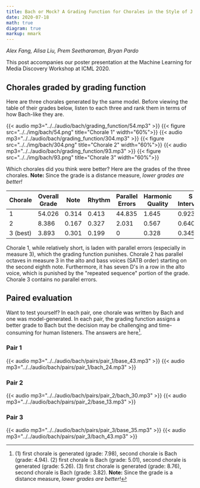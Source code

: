 ```yaml
---
title: Bach or Mock? A Grading Function for Chorales in the Style of J.S. Bach
date: 2020-07-18
math: true
diagram: true
markup: mmark
---
```

*Alex Fang, Alisa Liu, Prem Seetharaman, Bryan Pardo*

This post accompanies our poster presentation at the Machine Learning for Media Discovery Workshop at ICML 2020.

## Chorales graded by grading function
Here are three chorales generated by the same model. Before viewing the table of their grades below, listen to each three and rank them in terms of how Bach-like they are.

{{< audio mp3="../../audio/bach/grading_function/54.mp3" >}}
{{< figure src="../../img/bach/54.png" title="Chorale 1" width="60%">}}
{{< audio mp3="../../audio/bach/grading_function/304.mp3" >}}
{{< figure src="../../img/bach/304.png" title="Chorale 2" width="60%">}}
{{< audio mp3="../../audio/bach/grading_function/93.mp3" >}}
{{< figure src="../../img/bach/93.png" title="Chorale 3" width="60%">}}

Which chorales did you think were better? Here are the grades of the three chorales. **Note:** Since the grade is a distance measure, *lower grades are better!*

|Chorale|Overall Grade|Note|Rhythm|Parallel Errors|Harmonic Quality|S Intervals|A Intervals|T Intervals|B Intervals|Repeated Sequence|
|----|----|----|----|----|----|----|----|----|----|----|
|1|54.026|0.314|0.413|44.835|1.645|0.923|1.344|0.988|0.948|2.617|
|2|8.386|0.167|0.327|2.031|0.567|0.640|0.498|0.720|0.996|2.440|
|3 (best)|3.893|0.301|0.199|0|0.328|0.345|0.396|0.680|0.597|1.047|

Chorale 1, while relatively short, is laden with parallel errors (especially in measure 3), which the grading function punishes. Chorale 2 has parallel octaves in measure 3 in the alto and bass voices (SATB order) starting on the second eighth note. Furthermore, it has seven D's in a row in the alto voice, which is punished by the "repeated sequence" portion of the grade. Chorale 3 contains no parallel errors.

## Paired evaluation
Want to test yourself? In each pair, one chorale was written by Bach and one was model-generated. In each pair, the grading function assigns a better grade to Bach but the decision may be challenging and time-consuming for human listeners. The answers are here[^1].

### Pair 1
{{< audio mp3="../../audio/bach/pairs/pair_1/base_43.mp3" >}}
{{< audio mp3="../../audio/bach/pairs/pair_1/bach_24.mp3" >}}
### Pair 2
{{< audio mp3="../../audio/bach/pairs/pair_2/bach_30.mp3" >}}
{{< audio mp3="../../audio/bach/pairs/pair_2/base_13.mp3" >}}
### Pair 3
{{< audio mp3="../../audio/bach/pairs/pair_3/base_35.mp3" >}}
{{< audio mp3="../../audio/bach/pairs/pair_3/bach_43.mp3" >}}


[^1]: (1) first chorale is generated (grade: 7.98), second chorale is Bach (grade: 4.94). (2) first chorale is Bach (grade: 5.01), second chorale is generated (grade: 5.26). (3) first chorale is generated (grade: 8.76), second chorale is Bach (grade: 3.82). **Note:** Since the grade is a distance measure, *lower grades are better!*

